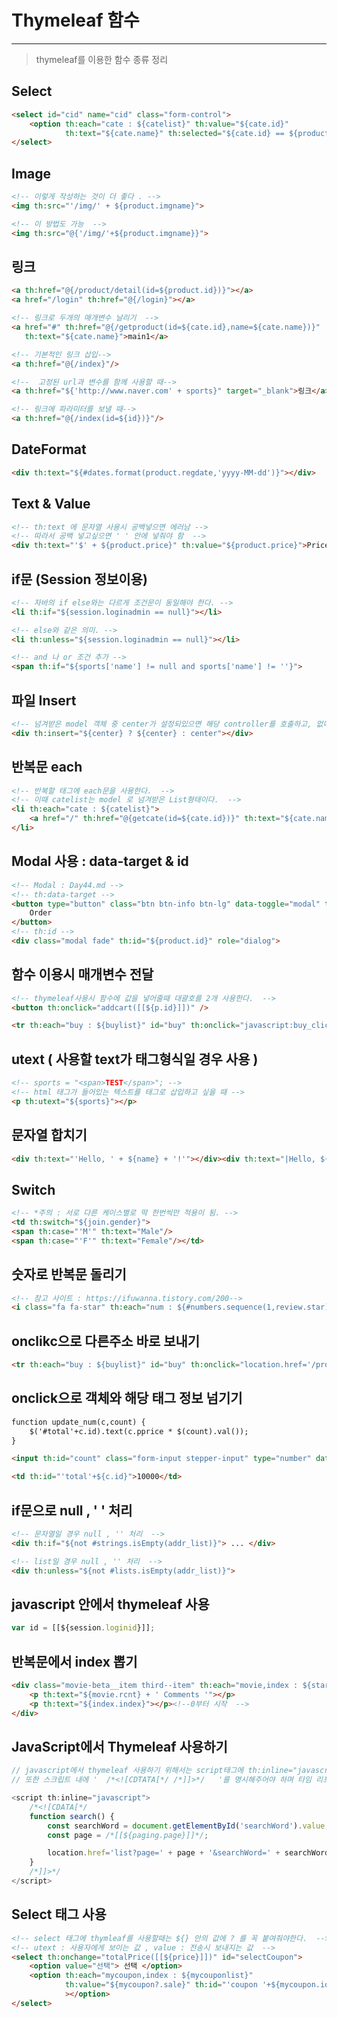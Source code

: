 # Thymeleaf  함수

---

> thymeleaf를 이용한 함수 종류 정리 

## Select

```html
<select id="cid" name="cid" class="form-control">
    <option th:each="cate : ${catelist}" th:value="${cate.id}"
            th:text="${cate.name}" th:selected="${cate.id} == ${product.cid}">catename</option>
</select>
```

## Image

```html
<!-- 이렇게 작성하는 것이 더 좋다 . -->
<img th:src="'/img/' + ${product.imgname}">

<!-- 이 방법도 가능  --> 
<img th:src="@{'/img/'+${product.imgname}}">
```

## 링크

```html
<a th:href="@{/product/detail(id=${product.id})}"></a>
<a href="/login" th:href="@{/login}"></a>

<!-- 링크로 두개의 매개변수 날리기  -->
<a href="#" th:href="@{/getproduct(id=${cate.id},name=${cate.name})}"
   th:text="${cate.name}">main1</a>

<!-- 기본적인 링크 삽입-->
<a th:href="@{/index}"/>

<!--  고정된 url과 변수를 함께 사용할 때-->
<a th:href="${'http://www.naver.com' + sports}" target="_blank">링크</a>

<!-- 링크에 파라미터를 보낼 때-->
<a th:href="@{/index(id=${id})}"/>
```

## DateFormat

```html
<div th:text="${#dates.format(product.regdate,'yyyy-MM-dd')}"></div>
```

## Text & Value

```html
<!-- th:text 에 문자열 사용시 공백넣으면 에러남 -->
<!-- 따라서 공백 넣고싶으면 ' ' 안에 넣줘야 함  -->
<div th:text="'$' + ${product.price}" th:value="${product.price}">Price</div>
```

##  if문 (Session 정보이용)

```html
<!-- 자바의 if else와는 다르게 조건문이 동일해야 한다. -->
<li th:if="${session.loginadmin == null}"></li>

<!-- else와 같은 의미. -->
<li th:unless="${session.loginadmin == null}"></li>

<!-- and 나 or 조건 추가 -->
<span th:if="${sports['name'] != null and sports['name'] != ''}">
```

## 파일 Insert

```html
<!-- 넘겨받은 model 객체 중 center가 설정되있으면 해당 controller를 호출하고, 없다면 디폴트로 center controller를 호출  -->
<div th:insert="${center} ? ${center} : center"></div>
```

## 반복문 each

```html
<!-- 반복할 태그에 each문을 사용한다.  -->
<!-- 이때 catelist는 model 로 넘겨받은 List형태이다.  -->
<li th:each="cate : ${catelist}">
    <a href="/" th:href="@{getcate(id=${cate.id})}" th:text="${cate.name}">CateName</a>
</li>
```

## Modal 사용 : data-target & id

```html
<!-- Modal : Day44.md -->
<!-- th:data-target -->
<button type="button" class="btn btn-info btn-lg" data-toggle="modal" th:data-target="'#'+${product.id}">
    Order
</button>
<!-- th:id -->
<div class="modal fade" th:id="${product.id}" role="dialog">
```

## 함수 이용시 매개변수 전달 

```html
<!-- thymeleaf사용시 함수에 값을 넣어줄때 대괄호를 2개 사용한다.  -->
<button th:onclick="addcart([[${p.id}]])" />

<tr th:each="buy : ${buylist}" id="buy" th:onclick="javascript:buy_click([[${buy.pid}]])">
```

## utext ( 사용할 text가 태그형식일 경우 사용 )

```html
<!-- sports = "<span>TEST</span>"; -->
<!-- html 태그가 들어있는 텍스트를 태그로 삽입하고 싶을 때 -->
<p th:utext="${sports}"></p>
```

## 문자열 합치기

```html
<div th:text="'Hello, ' + ${name} + '!'"></div><div th:text="|Hello, ${name}!|"></div>
```

## Switch

```html
<!-- *주의 : 서로 다른 케이스별로 딱 한번씩만 적용이 됨. --> 
<td th:switch="${join.gender}">
<span th:case="'M'" th:text="Male"/>
<span th:case="'F'" th:text="Female"/></td>
```

## 숫자로 반복문 돌리기

```html
<!-- 참고 사이트 : https://ifuwanna.tistory.com/200-->
<i class="fa fa-star" th:each="num : ${#numbers.sequence(1,review.star)}"></i>
```

## onclikc으로 다른주소 바로 보내기

```html
<tr th:each="buy : ${buylist}" id="buy" th:onclick="location.href='/productdetail?id=[[${buy.pid}]]'">
```

## onclick으로 객체와 해당 태그 정보 넘기기 

```html
function update_num(c,count) {
	$('#total'+c.id).text(c.pprice * $(count).val());
}

<input th:id="count" class="form-input stepper-input" type="number" data-zeros="true" th:value="${c.count}" th:onclick="update_num([[${c}]],this)" min="1" max="1000">

<td th:id="'total'+${c.id}">10000</td>
```

## if문으로 null , ' '  처리

```html
<!-- 문자열일 경우 null , '' 처리  -->
<div th:if="${not #strings.isEmpty(addr_list)}"> ... </div>

<!-- list일 경우 null , '' 처리  -->
<div th:unless="${not #lists.isEmpty(addr_list)}">
```

## javascript 안에서 thymeleaf 사용

```javascript
var id = [[${session.loginid}]];
```

## 반복문에서 index 뽑기

```html
<div class="movie-beta__item third--item" th:each="movie,index : ${starSortList}">
    <p th:text="${movie.rcnt} + ' Comments '"></p>
    <p th:text="${index.index}"></p><!--0부터 시작  -->
</div>
```

## JavaScript에서 Thymeleaf 사용하기

```javascript
// javascript에서 thymeleaf 사용하기 위해서는 script태그에 th:inline="javascript" 를 사용해 thymeleaf 를 사용하겠다고 명시해야 한다. 
// 또한 스크립트 내에 '  /*<![CDTATA[*/ /*]]>*/   '를 명시해주어야 하며 타임 리프 변수도 '  /*[[]]*/  '로 감싸주어야 한다.

<script th:inline="javascript">
    /*<![CDATA[*/
    function search() {
        const searchWord = document.getElementById('searchWord').value;
        const page = /*[[${paging.page}]]*/;

        location.href='list?page=' + page + '&searchWord=' + searchWord;
    }
    /*]]>*/
</script>
```

## Select 태그 사용

```html
<!-- select 태그에 thymleaf를 사용할때는 ${} 안의 값에 ? 를 꼭 붙여줘야한다.  --> 
<!-- utext : 사용자에게 보이는 값 , value : 전송시 보내지는 값  --> 
<select th:onchange="totalPrice([[${price}]])" id="selectCoupon">
    <option value="선택"> 선택 </option>
    <option th:each="mycoupon,index : ${mycouponlist}" 
            th:value="${mycoupon?.sale}" th:id="'coupon '+${mycoupon.id}" th:utext="${mycoupon?.text}+'( '+${mycoupon?.sale}+'원 )'"
            ></option>
</select>
```

